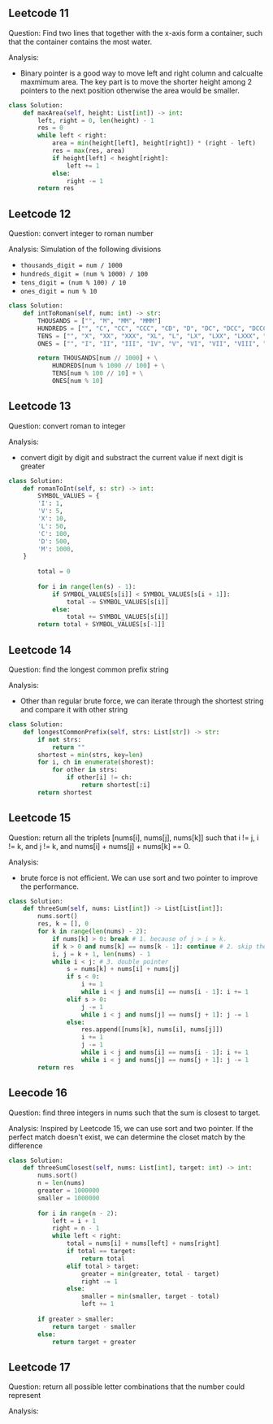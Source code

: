 ## Leetcode 11
Question: Find two lines that together with the x-axis form a container, such that the container contains the most water.

Analysis:
- Binary pointer is a good way to move left and right column and calcualte maxmimum area. The key part is to move the shorter height among 2 pointers to the next position otherwise the area would be smaller.

```python
class Solution:
    def maxArea(self, height: List[int]) -> int:
        left, right = 0, len(height) - 1
        res = 0
        while left < right:
            area = min(height[left], height[right]) * (right - left)
            res = max(res, area)
            if height[left] < height[right]:
                left += 1
            else:
                right -= 1
        return res    
```

## Leetcode 12

Question: convert integer to roman number

Analysis: 
Simulation of the following divisions
- `thousands_digit = num / 1000`
- `hundreds_digit = (num % 1000) / 100`
- `tens_digit = (num % 100) / 10`
- `ones_digit = num % 10`

```python
class Solution:
    def intToRoman(self, num: int) -> str:
        THOUSANDS = ["", "M", "MM", "MMM"]
        HUNDREDS = ["", "C", "CC", "CCC", "CD", "D", "DC", "DCC", "DCCC", "CM"]
        TENS = ["", "X", "XX", "XXX", "XL", "L", "LX", "LXX", "LXXX", "XC"]
        ONES = ["", "I", "II", "III", "IV", "V", "VI", "VII", "VIII", "IX"]

        return THOUSANDS[num // 1000] + \
            HUNDREDS[num % 1000 // 100] + \
            TENS[num % 100 // 10] + \
            ONES[num % 10]
```

## Leetcode 13

Question: convert roman to integer

Analysis: 
- convert digit by digit and substract the current value if next digit is greater

```python
class Solution:
    def romanToInt(self, s: str) -> int:
        SYMBOL_VALUES = {
        'I': 1,
        'V': 5,
        'X': 10,
        'L': 50,
        'C': 100,
        'D': 500,
        'M': 1000,
    }
        
        total = 0
        
        for i in range(len(s) - 1):
            if SYMBOL_VALUES[s[i]] < SYMBOL_VALUES[s[i + 1]]:
                total -= SYMBOL_VALUES[s[i]]
            else:
                total += SYMBOL_VALUES[s[i]]
        return total + SYMBOL_VALUES[s[-1]]
```


## Leetcode 14

Question: find the longest common prefix string

Analysis:
- Other than regular brute force, we can iterate through the shortest string and compare it with other string

```python
class Solution:
    def longestCommonPrefix(self, strs: List[str]) -> str:
        if not strs: 
            return ""
        shortest = min(strs, key=len)
        for i, ch in enumerate(shorest):
            for other in strs:
                if other[i] != ch:
                    return shortest[:i]
        return shortest

```

## Leetcode 15

Question: return all the triplets [nums[i], nums[j], nums[k]] such that i != j, i != k, and j != k, and nums[i] + nums[j] + nums[k] == 0.

Analysis:
- brute force is not efficient. We can use sort and two pointer to improve the performance. 


```python
class Solution:
    def threeSum(self, nums: List[int]) -> List[List[int]]:
        nums.sort()
        res, k = [], 0
        for k in range(len(nums) - 2):
            if nums[k] > 0: break # 1. because of j > i > k.
            if k > 0 and nums[k] == nums[k - 1]: continue # 2. skip the same `nums[k]`.
            i, j = k + 1, len(nums) - 1
            while i < j: # 3. double pointer
                s = nums[k] + nums[i] + nums[j]
                if s < 0:
                    i += 1
                    while i < j and nums[i] == nums[i - 1]: i += 1
                elif s > 0:
                    j -= 1
                    while i < j and nums[j] == nums[j + 1]: j -= 1
                else:
                    res.append([nums[k], nums[i], nums[j]])
                    i += 1
                    j -= 1
                    while i < j and nums[i] == nums[i - 1]: i += 1
                    while i < j and nums[j] == nums[j + 1]: j -= 1
        return res
```

## Leecode 16

Question: find three integers in nums such that the sum is closest to target.

Analysis: Inspired by Leetcode 15, we can use sort and two pointer. If the perfect match doesn't exist, we can determine the closet match by the difference



```python
class Solution:
    def threeSumClosest(self, nums: List[int], target: int) -> int:
        nums.sort()        
        n = len(nums)
        greater = 1000000
        smaller = 1000000
        
        for i in range(n - 2):
            left = i + 1
            right = n - 1
            while left < right:
                total = nums[i] + nums[left] + nums[right]
                if total == target:
                    return total
                elif total > target:
                    greater = min(greater, total - target)
                    right -= 1
                else:
                    smaller = min(smaller, target - total)
                    left += 1
                
        if greater > smaller:
            return target - smaller
        else:
            return target + greater
```

## Leetcode 17 

Question: return all possible letter combinations that the number could represent

Analysis:
